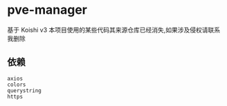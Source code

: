 # pve-manager
基于 Koishi v3 
本项目使用的某些代码其来源仓库已经消失,如果涉及侵权请联系我删除
## 依赖
```
axios
colors
querystring
https
```

